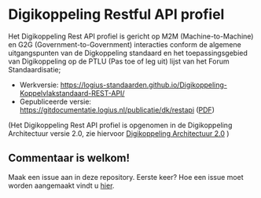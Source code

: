 # Digikoppeling Restful API profiel

Het Digikoppeling Rest API profiel is gericht op M2M (Machine-to-Machine) en G2G (Government-to-Government) interacties conform de algemene uitgangspunten van de Digkoppeling standaard en het toepassingsgebied van Digikoppeling op de PTLU (Pas toe of leg uit) lijst van het Forum Standaardisatie;

- Werkversie: https://logius-standaarden.github.io/Digikoppeling-Koppelvlakstandaard-REST-API/
- Gepubliceerde versie: https://gitdocumentatie.logius.nl/publicatie/dk/restapi ([PDF](https://gitdocumentatie.logius.nl/publicatie/dk/restapi/Digikoppeling-Koppelvlakstandaard-REST-API.pdf))

(Het Digikoppeling Rest API profiel is opgenomen in de Digikoppeling Architectuur versie 2.0, zie hiervoor [Digikoppeling Architectuur 2.0](https://logius-standaarden.github.io/Digikoppeling-Architectuur/) )


## Commentaar is welkom!

Maak een issue aan in deze repository. Eerste keer? Hoe een issue moet worden aangemaakt vindt u [hier](https://github.com/Logius-standaarden/Openbare-Consultaties#issues-en-pull-requests-opmerkingen-maken-of-tekstvoorstellen-indienen).

